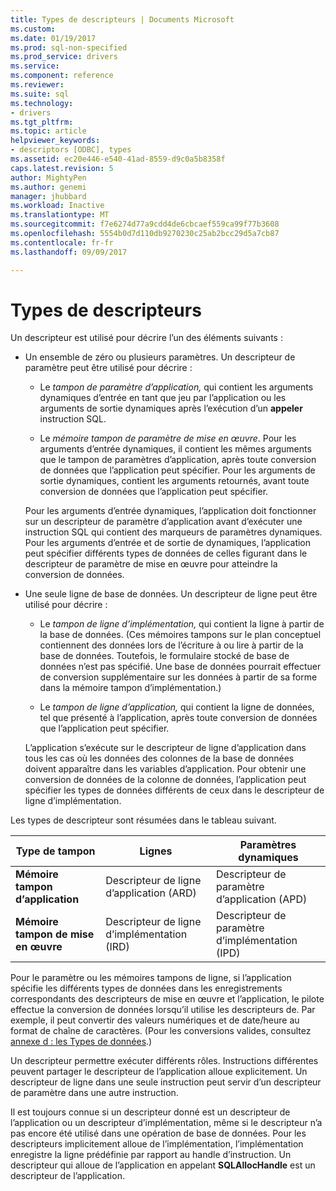 ```yaml
---
title: Types de descripteurs | Documents Microsoft
ms.custom: 
ms.date: 01/19/2017
ms.prod: sql-non-specified
ms.prod_service: drivers
ms.service: 
ms.component: reference
ms.reviewer: 
ms.suite: sql
ms.technology:
- drivers
ms.tgt_pltfrm: 
ms.topic: article
helpviewer_keywords:
- descriptors [ODBC], types
ms.assetid: ec20e446-e540-41ad-8559-d9c0a5b8358f
caps.latest.revision: 5
author: MightyPen
ms.author: genemi
manager: jhubbard
ms.workload: Inactive
ms.translationtype: MT
ms.sourcegitcommit: f7e6274d77a9cdd4de6cbcaef559ca99f77b3608
ms.openlocfilehash: 5554b0d7d110db9270230c25ab2bcc29d5a7cb87
ms.contentlocale: fr-fr
ms.lasthandoff: 09/09/2017

---
```

# <a name="types-of-descriptors"></a>Types de descripteurs
Un descripteur est utilisé pour décrire l’un des éléments suivants :  
  
-   Un ensemble de zéro ou plusieurs paramètres. Un descripteur de paramètre peut être utilisé pour décrire :  
  
    -   Le *tampon de paramètre d’application,* qui contient les arguments dynamiques d’entrée en tant que jeu par l’application ou les arguments de sortie dynamiques après l’exécution d’un **appeler** instruction SQL.  
  
    -   Le *mémoire tampon de paramètre de mise en œuvre*. Pour les arguments d’entrée dynamiques, il contient les mêmes arguments que le tampon de paramètres d’application, après toute conversion de données que l’application peut spécifier. Pour les arguments de sortie dynamiques, contient les arguments retournés, avant toute conversion de données que l’application peut spécifier.  
  
     Pour les arguments d’entrée dynamiques, l’application doit fonctionner sur un descripteur de paramètre d’application avant d’exécuter une instruction SQL qui contient des marqueurs de paramètres dynamiques. Pour les arguments d’entrée et de sortie de dynamiques, l’application peut spécifier différents types de données de celles figurant dans le descripteur de paramètre de mise en œuvre pour atteindre la conversion de données.  
  
-   Une seule ligne de base de données. Un descripteur de ligne peut être utilisé pour décrire :  
  
    -   Le *tampon de ligne d’implémentation,* qui contient la ligne à partir de la base de données. (Ces mémoires tampons sur le plan conceptuel contiennent des données lors de l’écriture à ou lire à partir de la base de données. Toutefois, le formulaire stocké de base de données n’est pas spécifié. Une base de données pourrait effectuer de conversion supplémentaire sur les données à partir de sa forme dans la mémoire tampon d’implémentation.)  
  
    -   Le *tampon de ligne d’application,* qui contient la ligne de données, tel que présenté à l’application, après toute conversion de données que l’application peut spécifier.  
  
     L’application s’exécute sur le descripteur de ligne d’application dans tous les cas où les données des colonnes de la base de données doivent apparaître dans les variables d’application. Pour obtenir une conversion de données de la colonne de données, l’application peut spécifier les types de données différents de ceux dans le descripteur de ligne d’implémentation.  
  
 Les types de descripteur sont résumées dans le tableau suivant.  
  
|Type de tampon|Lignes|Paramètres dynamiques|  
|-----------------|----------|------------------------|  
|**Mémoire tampon d’application**|Descripteur de ligne d’application (ARD)|Descripteur de paramètre d’application (APD)|  
|**Mémoire tampon de mise en œuvre**|Descripteur de ligne d’implémentation (IRD)|Descripteur de paramètre d’implémentation (IPD)|  
  
 Pour le paramètre ou les mémoires tampons de ligne, si l’application spécifie les différents types de données dans les enregistrements correspondants des descripteurs de mise en œuvre et l’application, le pilote effectue la conversion de données lorsqu’il utilise les descripteurs de. Par exemple, il peut convertir des valeurs numériques et de date/heure au format de chaîne de caractères. (Pour les conversions valides, consultez [annexe d : les Types de données](../../../odbc/reference/appendixes/appendix-d-data-types.md).)  
  
 Un descripteur permettre exécuter différents rôles. Instructions différentes peuvent partager le descripteur de l’application alloue explicitement. Un descripteur de ligne dans une seule instruction peut servir d’un descripteur de paramètre dans une autre instruction.  
  
 Il est toujours connue si un descripteur donné est un descripteur de l’application ou un descripteur d’implémentation, même si le descripteur n’a pas encore été utilisé dans une opération de base de données. Pour les descripteurs implicitement alloue de l’implémentation, l’implémentation enregistre la ligne prédéfinie par rapport au handle d’instruction. Un descripteur qui alloue de l’application en appelant **SQLAllocHandle** est un descripteur de l’application.

